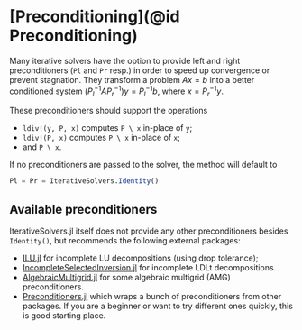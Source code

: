 # [Preconditioning](@id Preconditioning)

Many iterative solvers have the option to provide left and right preconditioners (`Pl` and `Pr` resp.) in order to speed up convergence or prevent stagnation. They transform a problem $Ax = b$ into a better conditioned system $(P_l^{-1}AP_r^{-1})y = P_l^{-1}b$, where $x = P_r^{-1}y$.

These preconditioners should support the operations

- `ldiv!(y, P, x)` computes `P \ x` in-place of `y`;
- `ldiv!(P, x)` computes `P \ x` in-place of `x`;
- and `P \ x`.

If no preconditioners are passed to the solver, the method will default to

```julia
Pl = Pr = IterativeSolvers.Identity()
```

## Available preconditioners
IterativeSolvers.jl itself does not provide any other preconditioners besides `Identity()`, but recommends the following external packages:

- [ILU.jl](https://github.com/haampie/ILU.jl) for incomplete LU decompositions (using drop tolerance);
- [IncompleteSelectedInversion.jl](https://github.com/ettersi/IncompleteSelectedInversion.jl) for incomplete LDLt decompositions.
- [AlgebraicMultigrid.jl](https://github.com/JuliaLinearAlgebra/AlgebraicMultigrid.jl) for some algebraic multigrid (AMG) preconditioners.
- [Preconditioners.jl](https://github.com/mohamed82008/Preconditioners.jl) which wraps a bunch of preconditioners from other packages. If you are a beginner or want to try different ones quickly, this is good starting place.
